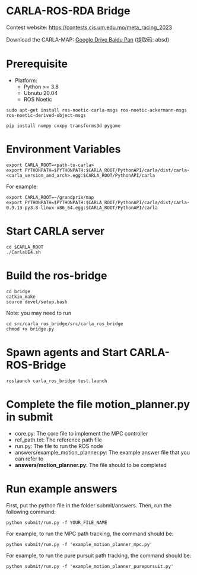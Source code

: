 # CARLA-ROS-RDA Bridge

Contest website: https://contests.cis.um.edu.mo/meta_racing_2023

Download the CARLA-MAP: 
[Google Drive  ](https://drive.google.com/file/d/1mrN5Huq_dLB-yfFZw-MomFVwu-8GEwfn/view?usp=sharing) 
[  Baidu Pan](https://pan.baidu.com/s/1Jd10r2cOC9FVueip3ZMT_Q) (提取码: absd)

# Prerequisite

- Platform:
  - Python >= 3.8
  - Ubnutu 20.04
  - ROS Noetic


```
sudo apt-get install ros-noetic-carla-msgs ros-noetic-ackermann-msgs ros-noetic-derived-object-msgs
```

```
pip install numpy cvxpy transforms3d pygame
```

# Environment Variables

```
export CARLA_ROOT=<path-to-carla>
export PYTHONPATH=$PYTHONPATH:$CARLA_ROOT/PythonAPI/carla/dist/carla-<carla_version_and_arch>.egg:$CARLA_ROOT/PythonAPI/carla
```
For example:

```
export CARLA_ROOT=~/grandprix/map
export PYTHONPATH=$PYTHONPATH:$CARLA_ROOT/PythonAPI/carla/dist/carla-0.9.13-py3.8-linux-x86_64.egg:$CARLA_ROOT/PythonAPI/carla
```

# Start CARLA server

```
cd $CARLA_ROOT
./CarlaUE4.sh
```

# Build the ros-bridge

```
cd bridge
catkin_make
source devel/setup.bash
```

Note: you may need to run 
```
cd src/carla_ros_bridge/src/carla_ros_bridge
chmod +x bridge.py 
```

# Spawn agents and Start CARLA-ROS-Bridge

```
roslaunch carla_ros_bridge test.launch
``` 


# Complete the file motion_planner.py in submit

- core.py: The core file to implement the MPC controller
- ref_path.txt: The reference path file
- run.py: The file to run the ROS node
- answers/example_motion_planner.py: The example answer file that you can refer to 
- **answers/motion_planner.py**: The file should to be completed

# Run example answers

First, put the python file in the folder submit/answers. Then, run the following command:

```
python submit/run.py -f YOUR_FILE_NAME
```

For example, to run the MPC path tracking, the command should be:

```
python submit/run.py -f 'example_motion_planner_mpc.py'
```


For example, to run the pure pursuit path tracking, the command should be:

```
python submit/run.py -f 'example_motion_planner_purepursuit.py'
```




